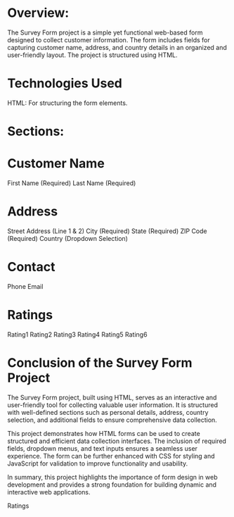 # Overview:
The Survey Form project is a simple yet functional web-based form designed to collect customer information. The form includes fields for capturing customer name, address, and country details in an organized and user-friendly layout. The project is structured using HTML.

# Technologies Used
HTML: For structuring the form elements.


# Sections:
# Customer Name
First Name (Required)
Last Name (Required)
# Address
Street Address (Line 1 & 2)
City (Required)
State (Required)
ZIP Code (Required)
Country (Dropdown Selection)
# Contact
Phone
Email
# Ratings
Rating1
Rating2
Rating3
Rating4
Rating5
Rating6

# Conclusion of the Survey Form Project
The Survey Form project, built using HTML, serves as an interactive and user-friendly tool for collecting valuable user information. It is structured with well-defined sections such as personal details, address, country selection, and additional fields to ensure comprehensive data collection.

This project demonstrates how HTML forms can be used to create structured and efficient data collection interfaces. The inclusion of required fields, dropdown menus, and text inputs ensures a seamless user experience. The form can be further enhanced with CSS for styling and JavaScript for validation to improve functionality and usability.

In summary, this project highlights the importance of form design in web development and provides a strong foundation for building dynamic and interactive web applications.  
 

Ratings
